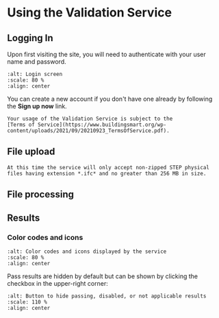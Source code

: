 # Using the Validation Service

## Logging In

Upon first visiting the site, you will need to authenticate with your user name and password.

```{image} ../_static/user_auth.png
:alt: Login screen
:scale: 80 %
:align: center
```

You can create a new account if you don't have one already by following
the **Sign up now** link.

```{note}
Your usage of the Validation Service is subject to the
[Terms of Service](https://www.buildingsmart.org/wp-content/uploads/2021/09/20210923_TermsOfService.pdf).
```

## File upload

```{note}
At this time the service will only accept non-zipped STEP physical files having extension *.ifc* and no greater than 256 MB in size.
```

## File processing

## Results

### Color codes and icons

```{image} ../_static/user_results_icons.png
:alt: Color codes and icons displayed by the service
:scale: 80 %
:align: center
```

Pass results are hidden by default but can be shown by clicking the checkbox in the upper-right corner:

```{image} ../_static/user_include_passed_na_etc.png
:alt: Button to hide passing, disabled, or not applicable results
:scale: 110 %
:align: center
```
